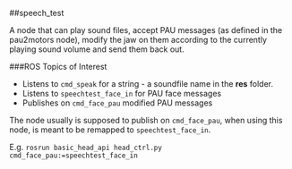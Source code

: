 ##speech_test

A node that can play sound files, accept PAU messages (as defined in the pau2motors node), modify the jaw on them according to the currently playing sound volume and send them back out.

###ROS Topics of Interest

* Listens to `cmd_speak` for a string - a soundfile name in the **res** folder.
* Listens to `speechtest_face_in` for PAU face messages
* Publishes on `cmd_face_pau` modified PAU messages

The node usually is supposed to publish on `cmd_face_pau`, when using this node, is meant to be remapped to `speechtest_face_in`.

E.g. `rosrun basic_head_api head_ctrl.py cmd_face_pau:=speechtest_face_in`
